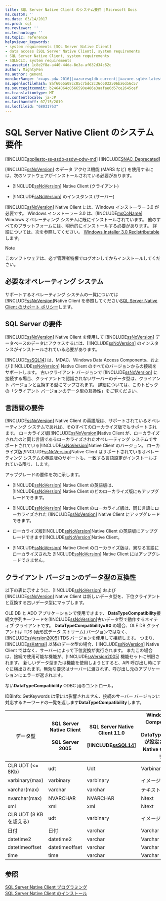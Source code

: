 ```yaml
---
title: SQL Server Native Client のシステム要件 |Microsoft Docs
ms.custom: ''
ms.date: 03/14/2017
ms.prod: sql
ms.reviewer: ''
ms.technology: ''
ms.topic: reference
helpviewer_keywords:
- system requirements [SQL Server Native Client]
- data access [SQL Server Native Client], system requirements
- SQL Server Native Client, system requirements
- SQLNCLI, system requirements
ms.assetid: 1c8e2f8a-a440-44da-8e3a-af632d34c52c
author: MightyPen
ms.author: genemi
monikerRange: '>=aps-pdw-2016||=azuresqldb-current||=azure-sqldw-latest||>=sql-server-2016||=sqlallproducts-allversions||>=sql-server-linux-2017||=azuresqldb-mi-current'
ms.openlocfilehash: 8af6065a08cc85c7bdc2c36c6032506ba6d56c57
ms.sourcegitcommit: b2464064c0566590e486a3aafae6d67ce2645cef
ms.translationtype: MT
ms.contentlocale: ja-JP
ms.lasthandoff: 07/15/2019
ms.locfileid: "68031763"
---
```

# <a name="system-requirements-for-sql-server-native-client"></a>SQL Server Native Client のシステム要件
[!INCLUDE[appliesto-ss-asdb-asdw-pdw-md](../../includes/appliesto-ss-asdb-asdw-pdw-md.md)]
[!INCLUDE[SNAC_Deprecated](../../includes/snac-deprecated.md)]

  [!INCLUDE[ssNoVersion](../../includes/ssnoversion-md.md)] のデータ アクセス機能 (MARS など) を使用するには、次のソフトウェアがインストールされている必要があります。  
  
-   [!INCLUDE[ssNoVersion](../../includes/ssnoversion-md.md)] Native Client (クライアント)  
  
-   [!INCLUDE[ssNoVersion](../../includes/ssnoversion-md.md)] のインスタンス (サーバー)  
  
 [!INCLUDE[ssNoVersion](../../includes/ssnoversion-md.md)] Native Client には、Windows インストーラー 3.0 が必要です。 Windows インストーラー 3.0 は、[!INCLUDE[msCoName](../../includes/msconame-md.md)] Windows オペレーティング システムに既にインストールされています。 他のすべてのプラットフォームには、明示的にインストールする必要があります。 詳細については、次を参照してください。 [Windows Installer 3.0 Redistributable](https://go.microsoft.com/fwlink/?LinkId=46459)します。  
  
> [!NOTE]  
>  このソフトウェアは、必ず管理者特権でログオンしてからインストールしてください。  
  
## <a name="operating-system-requirements"></a>必要なオペレーティング システム  
 サポートするオペレーティング システムの一覧については[!INCLUDE[ssNoVersion](../../includes/ssnoversion-md.md)]Native Client を参照してください[SQL Server Native Client のサポート ポリシー](../../relational-databases/native-client/applications/support-policies-for-sql-server-native-client.md)します。  
  
## <a name="sql-server-requirements"></a>SQL Server の要件  
 [!INCLUDE[ssNoVersion](../../includes/ssnoversion-md.md)] Native Client を使用して [!INCLUDE[ssNoVersion](../../includes/ssnoversion-md.md)] データベースのデータにアクセスするには、[!INCLUDE[ssNoVersion](../../includes/ssnoversion-md.md)] のインスタンスがインストールされている必要があります。  
  
 [!INCLUDE[ssSQL14](../../includes/sssql14-md.md)] は、MDAC、Windows Data Access Components、および [!INCLUDE[ssNoVersion](../../includes/ssnoversion-md.md)] Native Client のすべてのバージョンからの接続をサポートします。 古いクライアント バージョンで [!INCLUDE[ssNoVersion](../../includes/ssnoversion-md.md)] に接続する場合、クライアントで認識されないサーバーのデータ型は、クライアント バージョンと互換する型にマップされます。 詳細については、このトピックの「クライアント バージョンのデータ型の互換性」をご覧ください。  
  
## <a name="cross-language-requirements"></a>言語間の要件  
 [!INCLUDE[ssNoVersion](../../includes/ssnoversion-md.md)] Native Client の英語版は、サポートされているオペレーティング システムであれば、そのすべてのローカライズ版でもサポートされます。 ローカライズ版[!INCLUDE[ssNoVersion](../../includes/ssnoversion-md.md)]Native Client が、ローカライズされたのと同じ言語であるローカライズされたオペレーティング システムでサポートされている[!INCLUDE[ssNoVersion](../../includes/ssnoversion-md.md)]Native Client のバージョン。 ローカライズ版[!INCLUDE[ssNoVersion](../../includes/ssnoversion-md.md)]Native Client はサポートされているオペレーティング システムの英語版のサポートも、一致する言語設定がインストールされている限り、します。  
  
 アップグレードの要件を次に示します。  
  
-   [!INCLUDE[ssNoVersion](../../includes/ssnoversion-md.md)] Native Client の英語版は、[!INCLUDE[ssNoVersion](../../includes/ssnoversion-md.md)] Native Client のどのローカライズ版にもアップグレードできます。  
  
-   [!INCLUDE[ssNoVersion](../../includes/ssnoversion-md.md)] Native Client のローカライズ版は、同じ言語にローカライズされた [!INCLUDE[ssNoVersion](../../includes/ssnoversion-md.md)] Native Client にアップグレードできます。  
  
-   ローカライズ版[!INCLUDE[ssNoVersion](../../includes/ssnoversion-md.md)]Native Client の英語版にアップグレードできます[!INCLUDE[ssNoVersion](../../includes/ssnoversion-md.md)]Native Client。  
  
-   [!INCLUDE[ssNoVersion](../../includes/ssnoversion-md.md)] Native Client のローカライズ版は、異なる言語にローカライズされた [!INCLUDE[ssNoVersion](../../includes/ssnoversion-md.md)] Native Client にはアップグレードできません。  
  
## <a name="data-type-compatibility-for-client-versions"></a>クライアント バージョンのデータ型の互換性  
 以下の表に示すように、[!INCLUDE[ssNoVersion](../../includes/ssnoversion-md.md)] および [!INCLUDE[ssNoVersion](../../includes/ssnoversion-md.md)] Native Client は新しいデータ型を、下位クライアントと互換する古いデータ型にマップします。  
  
 OLE DB と ADO アプリケーションで使用できます、 **DataTypeCompatibility**接続文字列キーワードを[!INCLUDE[ssNoVersion](../../includes/ssnoversion-md.md)]古いデータ型で動作するネイティブ クライアントです。 **DataTypeCompatibility=80** の場合、OLE DB クライアントは TDS (表形式データ ストリーム) バージョンではなく、[!INCLUDE[ssVersion2005](../../includes/ssversion2005-md.md)] TDS バージョンを使用して接続します。 つまり、[!INCLUDE[ssKatmai](../../includes/sskatmai-md.md)] 以降のデータ型の場合、[!INCLUDE[ssNoVersion](../../includes/ssnoversion-md.md)] Native Client ではなく、サーバーによって下位変換が実行されます。 またこの場合は、接続で使用可能な機能が、[!INCLUDE[ssVersion2005](../../includes/ssversion2005-md.md)] 機能セットに制限されます。 新しいデータ型または機能を使用しようとすると、API 呼び出し時にすぐに検出されます。無効な要求はサーバーに渡されず、呼び出し元のアプリケーションにエラーが返されます。  
  
 ない**DataTypeCompatibility** ODBC 用のコントロール。  
  
 IDBInfo::GetKeywords は常には影響されません、接続のサーバー バージョンに対応するキーワードの一覧を返します**DataTypeCompatibility**します。  
  
|データ型|SQL Server Native Client<br /><br /> SQL Server 2005|SQL Server Native Client 11.0<br /><br /> [!INCLUDE[ssSQL14](../../includes/sssql14-md.md)]|Windows Data Access Components、MDAC、<br /><br /> DataTypeCompatibility=80 が設定された SQL Server Native Client OLE DB アプリケーション|  
|---------------|--------------------------------------------------|-------------------------------------------------------------|-------------------------------------------------------------------------------------------------------------------------------|  
|CLR UDT (\<= 8Kb)|udt|Udt|Varbinary|  
|varbinary(max)|varbinary|varbinary|イメージ|  
|varchar(max)|varchar|varchar|テキスト|  
|nvarchar(max)|NVARCHAR|NVARCHAR|Ntext|  
|xml|xml|xml|Ntext|  
|CLR UDT (8 KB を超える)|udt|varbinary|イメージ|  
|日付|日付|varchar|Varchar|  
|datetime2|datetime2|varchar|Varchar|  
|datetimeoffset|datetimeoffset|varchar|Varchar|  
|time|time|varchar|Varchar|  
  
## <a name="see-also"></a>参照  
 [SQL Server Native Client プログラミング](../../relational-databases/native-client/sql-server-native-client-programming.md)   
 [SQL Server Native Client のインストール](../../relational-databases/native-client/applications/installing-sql-server-native-client.md)  
  
  
